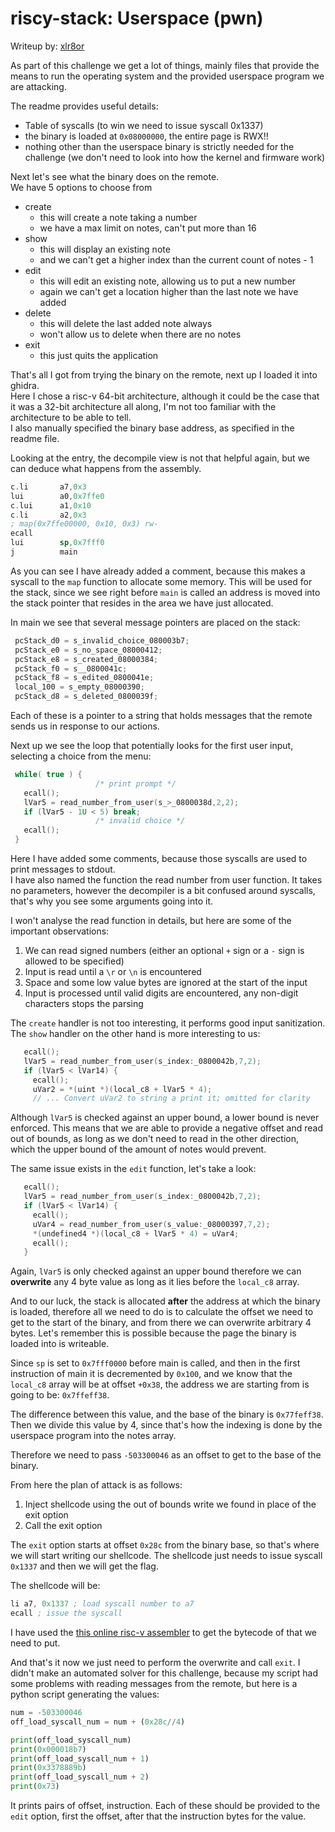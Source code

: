 # riscy-stack: Userspace (pwn)  
Writeup by: [xlr8or](https://ctftime.org/team/235001)

As part of this challenge we get a lot of things, mainly files that provide
the means to run the operating system and the provided userspace program we
are attacking.

The readme provides useful details:  
* Table of syscalls (to win we need to issue syscall 0x1337)  
* the binary is loaded at `0x08000000`, the entire page is RWX!!  
* nothing other than the userspace binary is strictly needed for the challenge (we don't need to look into how the kernel and firmware work)

Next let's see what the binary does on the remote.  
We have 5 options to choose from  
* create  
   - this will create a note taking a number  
   - we have a max limit on notes, can't put more than 16  
* show  
   - this will display an existing note  
   - and we can't get a higher index than the current count of notes - 1  
* edit  
   - this will edit an existing note, allowing us to put a new number  
   - again we can't get a location higher than the last note we have added  
* delete  
   - this will delete the last added note always  
   - won't allow us to delete when there are no notes  
* exit  
   - this just quits the application

That's all I got from trying the binary on the remote, next up I loaded it
into ghidra.  
Here I chose a risc-v 64-bit architecture, although it could be the case that
it was a 32-bit architecture all along, I'm not too familiar with the
architecture to be able to tell.  
I also manually specified the binary base address, as specified in the readme
file.

Looking at the entry, the decompile view is not that helpful again, but we can
deduce what happens from the assembly.

```asm  
c.li       a7,0x3  
lui        a0,0x7ffe0  
c.lui      a1,0x10  
c.li       a2,0x3  
; map(0x7ffe00000, 0x10, 0x3) rw-  
ecall  
lui        sp,0x7fff0  
j          main  
```

As you can see I have already added a comment, because this makes a syscall to
the `map` function to allocate some memory. This will be used for the stack,
since we see right before `main` is called an address is moved into the stack
pointer that resides in the area we have just allocated.

In main we see that several message pointers are placed on the stack:  
```c  
 pcStack_d0 = s_invalid_choice_080003b7;  
 pcStack_e0 = s_no_space_08000412;  
 pcStack_e8 = s_created_08000384;  
 pcStack_f0 = s__0800041c;  
 pcStack_f8 = s_edited_0800041e;  
 local_100 = s_empty_08000390;  
 pcStack_d8 = s_deleted_0800039f;  
```

Each of these is a pointer to a string that holds messages that the remote
sends us in response to our actions.

Next up we see the loop that potentially looks for the first user input,
selecting a choice from the menu:  
```c  
 while( true ) {  
                   /* print prompt */  
   ecall();  
   lVar5 = read_number_from_user(s_>_0800038d,2,2);  
   if (lVar5 - 1U < 5) break;  
                   /* invalid choice */  
   ecall();  
 }  
```

Here I have added some comments, because those syscalls are used to print
messages to stdout.  
I have also named the function the read number from user function. It takes no
parameters, however the decompiler is a bit confused around syscalls, that's
why you see some arguments going into it.

I won't analyse the read function in details, but here are some of the
important observations:  
1. We can read signed numbers (either an optional `+` sign or a `-` sign is allowed to be specified)  
2. Input is read until a `\r` or `\n` is encountered  
3. Space and some low value bytes are ignored at the start of the input  
4. Input is processed until valid digits are encountered, any non-digit characters stops the parsing

The `create` handler is not too interesting, it performs good input
sanitization.  
The `show` handler on the other hand is more interesting to us:

```c  
   ecall();  
   lVar5 = read_number_from_user(s_index:_0800042b,7,2);  
   if (lVar5 < lVar14) {  
     ecall();  
     uVar2 = *(uint *)(local_c8 + lVar5 * 4);  
     // ... Convert uVar2 to string a print it; omitted for clarity  
```

Although `lVar5` is checked against an upper bound, a lower bound is never
enforced. This means that we are able to provide a negative offset and read
out of bounds, as long as we don't need to read in the other direction, which
the upper bound of the amount of notes would prevent.

The same issue exists in the `edit` function, let's take a look:

```c  
   ecall();  
   lVar5 = read_number_from_user(s_index:_0800042b,7,2);  
   if (lVar5 < lVar14) {  
     ecall();  
     uVar4 = read_number_from_user(s_value:_08000397,7,2);  
     *(undefined4 *)(local_c8 + lVar5 * 4) = uVar4;  
     ecall();  
   }  
```

Again, `lVar5` is only checked against an upper bound therefore we can
**overwrite** any 4 byte value as long as it lies before the `local_c8` array.

And to our luck, the stack is allocated **after** the address at which the
binary is loaded, therefore all we need to do is to calculate the offset we
need to get to the start of the binary, and from there we can overwrite
arbitrary 4 bytes. Let's remember this is possible because the page the binary
is loaded into is writeable.

Since `sp` is set to `0x7fff0000` before main is called, and then in the first
instruction of main it is decremented by `0x100`, and we know that the
`local_c8` array will be at offset `+0x38`, the address we are starting from
is going to be: `0x7ffeff38`.

The difference between this value, and the base of the binary is `0x77feff38`.
Then we divide this value by 4, since that's how the indexing is done by the
userspace program into the notes array.

Therefore we need to pass `-503300046` as an offset to get to the base of the
binary.

From here the plan of attack is as follows:  
1. Inject shellcode using the out of bounds write we found in place of the exit option  
2. Call the exit option

The `exit` option starts at offset `0x28c` from the binary base, so that's
where we will start writing our shellcode. The shellcode just needs to issue
syscall `0x1337` and then we will get the flag.

The shellcode will be:  
```asm  
li a7, 0x1337 ; load syscall number to a7  
ecall ; issue the syscall  
```

I have used the [this online risc-v
assembler](https://riscvasm.lucasteske.dev/#) to get the bytecode of that we
need to put.

And that's it now we just need to perform the overwrite and call `exit`. I
didn't make an automated solver for this challenge, because my script had some
problems with reading messages from the remote, but here is a python script
generating the values:  
```python  
num = -503300046  
off_load_syscall_num = num + (0x28c//4)

print(off_load_syscall_num)  
print(0x000018b7)  
print(off_load_syscall_num + 1)  
print(0x3378889b)  
print(off_load_syscall_num + 2)  
print(0x73)  
```

It prints pairs of offset, instruction. Each of these should be provided to
the `edit` option, first the offset, after that the instruction bytes for the
value.